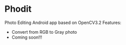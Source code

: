 # Phodit
Photo Editing Android app based on OpenCV3.2
Features:
- Convert from RGB to Gray photo
- Coming soon!!!
